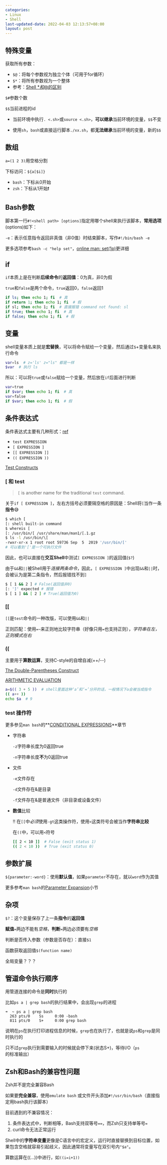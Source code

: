 ```yaml
---
categories:
- Linux
- Shell
last-updated-date: 2022-04-03 12:13:57+08:00
layout: post
---
```


## 特殊变量

获取所有参数：

- `$@`：将每个参数视为独立个体（可用于for循环）
- `$*`：将所有参数视为一个整体
- 参考：[Shell $*和$@的区别](http://c.biancheng.net/view/807.html)

`$#`参数个数

`$$`当前进程的id

- 当前环境中执行`. <.sh>`或`source <.sh>`，**可以继承**当前环境的变量，`$$`不变

- 使用`sh`，`bash`或直接运行脚本`./xx.sh`，都**无法继承**当前环境的变量，新的`$$`

## 数组

`a=(1 2 3)`用空格分割

下标访问：`${a[$i]}`

- `bash`：下标从0开始
- `zsh`：下标从1开始:exclamation:

## Bash参数

脚本第一行`#!<shell path> [options]`指定用哪个shell来执行该脚本，**常用选项**(options)如下：

`-e`：表示任意指令返回非真值（非0值）时结束脚本，写作`#!/bin/bash -e`

更多选项参考`bash -c "help set"`，[online man: set(1p)](https://man7.org/linux/man-pages/man1/set.1p.html)更详细

## if

`if`本质上是在判断**后续命令**的**返回值**：0为真，非0为假

`true`和`false`是两个命令，`true`返回0，`false`返回1

```bash
if ls; then echo 1; fi  # 真
if return 1; then echo 1; fi  # 假
if sl; then echo 1; fi  # 直接报错 command not found: sl
if true; then echo 1; fi  # 真
if false; then echo 1; fi  # 假
```

## 变量

shell变量本质上就是**宏替换**，可以将命令赋给一个变量，然后通过`$`+变量名来执行命令

```bash
var=ls  # z='ls' z="ls" 都是一样
$var  # 执行 ls
```

所以：可以将`true`或`false`赋给一个变量，然后放在`if`后面进行判断

```bash
var=true
if $var; then echo 1; fi  # 真
var=false
if $var; then echo 1; fi  # 假
```

## 条件表达式

条件表达式主要有几种形式：[ref](https://unix.stackexchange.com/questions/306111/what-is-the-difference-between-the-bash-operators-vs-vs-vs)

- `test EXPRESSION`
- `[ EXPRESSION ]`
- `[[ EXPRESSION ]]`
- `(( EXPRESSION ))`

[Test Constructs](https://tldp.org/LDP/abs/html/testconstructs.html#DBLPRX)

### [ 和 test

> `[` is another name for the traditional `test` command.

关于`if [ EXPRESSION ]`，左右方括号必须要隔空格的原因是：Shell将`[`当作一条**指令**:sweat_smile:

```bash
$ which [
[: shell built-in command
$ whereis [
[: /usr/bin/[ /usr/share/man/man1/[.1.gz
$ ls -l /usr/bin/\[
-rwxr-xr-x 1 root root 59736 Sep  5  2019 '/usr/bin/['
# 可以看到'['是一个可执行文件
```

因此，也可以直接在**交互Shell**中测试`[ EXPRESSION ]`的返回值(`$?`)

由于`&&`和`||`被Shell用于*连接两条命令*，因此，`[ EXPRESSION ]`中出现`&&`和`||`时，会被认为是第二条指令，然后报错找不到`]`

```bash
$ [ 1 && 2 ] # False(返回值非0)
[: ']' expected # 报错
$ [ 1 ] && [ 2 ] # True(返回值为0)
```

### [[

`[[`是`test`命令的一种改版，可以使用`&&`和`||`

正则匹配：使用`=~`来正则地比较字符串（好像只用`=`也支持正则），*字符串在左，正则模式在右*

### ((

主要用于**算数运算**，支持C-style的自增自减(++/--)

[The Double-Parentheses Construct](https://tldp.org/LDP/abs/html/dblparens.html)

[ARITHMETIC EVALUATION](https://www.man7.org/linux/man-pages/man1/bash.1.html#ARITHMETIC_EVALUATION)

```bash
a=$(( 3 + 5 ))  # shell里面这种‘a’和‘=’分开的话，一般情况下a会被当成指令
(( a++ ))
echo $a  # 9
```

### test 操作符

更多参见`man bash`的**[CONDITIONAL EXPRESSIONS](https://www.man7.org/linux/man-pages/man1/bash.1.html#CONDITIONAL_EXPRESSIONS)**章节

- 字符串

  `-z`字符串长度为0返回true

  `-n`字符串长度**不**为0返回true

- 文件

  `-e`文件存在

  `-d`文件存在&是目录

  `-f`文件存在&是普通文件（非目录或设备文件）
  
- **数值**比较

  :bangbang: 在`[[`中*必须*使用`-gt`这类操作符，使用`<`这类符号会被当作**字符串比较**

  在`((`中，可以用`<`符号
  
  ```bash
  [[ 2 < 10 ]]  # False (exit status 1)
  (( 2 < 10 ))  # True (exit status 0)
  ```

## 参数扩展

`${parameter:-word}`：使用**默认值**，如果`parameter`不存在，就以`word`作为其值

更多参考`man bash`的[Parameter Expansion](https://www.man7.org/linux/man-pages/man1/bash.1.html#:~:text=in%20posix%20mode.-,Parameter%20Expansion,-The%20%60%24%27%20character%20introduces)小节

## 杂项

`$?`：这个变量保存了上一条**指令**的**返回值**

**赋值**`=`两边不能有*空格*，**判断**`=`两边必须要有*空格*

判断是否传入参数（参数是否存在）：直接`$1`

函数获取返回值`$(function name)`

全局变量？？？

## 管道命令执行顺序

用管道连接的命令是**同时**执行的

比如`ps a | grep bash`的执行结果中，会出现`grep`的进程

```shell
➜  ~ ps a | grep bash
  263 pts/0    Ss     0:00 -bash
  811 pts/0    S+     0:00 grep bash
```

说明在`ps`在执行打印进程信息的时候，`grep`也在执行了，也就是说`ps`和`grep`是同时执行的

只不过`grep`执行到需要输入的时候就会停下来(状态S+)，等待I/O（`ps`的标准输出）

## Zsh和Bash的兼容性问题

Zsh并不是完全兼容Bash

如果要**完全兼容**，使用`emulate bash` 或文件开头添加`#!/usr/bin/bash`（直接指定用bash执行该脚本）

目前遇到的不兼容情况：

1. 条件表达式中，判断相等，Bash支持双等号`==`，而Zsh只支持单等号`=`
2. curl命令无法正常运行

Shell中的**字符串变量**更像是C语言中的宏定义，运行时直接替换到目标位置，如果包含空格就容易引起歧义，因此通常将变量写在双引号内`"$a"`。

算数运算在((...))中进行，如`((i=i+1))`